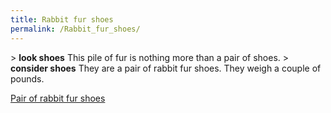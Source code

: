 ```yaml
---
title: Rabbit fur shoes
permalink: /Rabbit_fur_shoes/
---
```


\> **look shoes**
This pile of fur is nothing more than a pair of shoes.
\> **consider shoes**
They are a pair of rabbit fur shoes.
They weigh a couple of pounds.

[Pair of rabbit fur shoes](Category:_Cloth_equipment "wikilink")